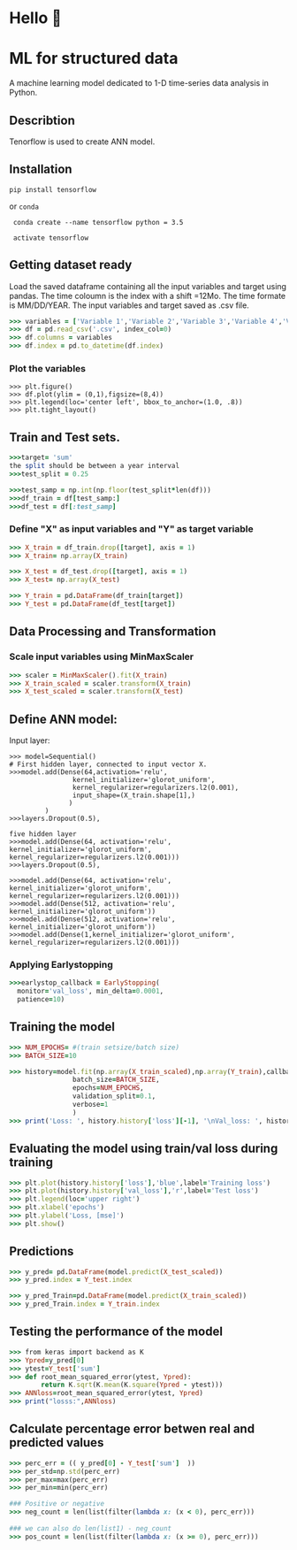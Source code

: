 # Hello 👋
# ML for structured data
A machine learning model dedicated to 1-D time-series data analysis in Python.

## Describtion
 Tenorflow is used to create ANN model. 

## Installation

```pip install tensorflow```

or ```conda``` 

``` conda create --name tensorflow python = 3.5```

``` activate tensorflow```

## Getting dataset ready 
Load the saved dataframe containing all the input variables and target using pandas. The time coloumn is the index with a shift =12Mo.
The time formate is MM/DD/YEAR. The input variables and target saved as .csv file.
``` ruby
>>> variables = ['Variable 1','Variable 2','Variable 3','Variable 4','Variable 5','Variable 6','Variable 7','Variable 8','sum']
>>> df = pd.read_csv('.csv', index_col=0)
>>> df.columns = variables
>>> df.index = pd.to_datetime(df.index)
```


### Plot the variables

```
>>> plt.figure()
>>> df.plot(ylim = (0,1),figsize=(8,4))
>>> plt.legend(loc='center left', bbox_to_anchor=(1.0, .8))
>>> plt.tight_layout()

```


## Train and Test sets. 
``` ruby
>>>target= 'sum'
the split should be between a year interval
>>>test_split = 0.25 

>>>test_samp = np.int(np.floor(test_split*len(df)))
>>>df_train = df[test_samp:]
>>>df_test = df[:test_samp]
```

### Define "X" as input variables and "Y" as target variable
```ruby 
>>> X_train = df_train.drop([target], axis = 1)
>>> X_train= np.array(X_train)

>>> X_test = df_test.drop([target], axis = 1)
>>> X_test= np.array(X_test)

>>> Y_train = pd.DataFrame(df_train[target])
>>> Y_test = pd.DataFrame(df_test[target])
```

## Data Processing and Transformation

### Scale input variables using MinMaxScaler
```ruby
>>> scaler = MinMaxScaler().fit(X_train)
>>> X_train_scaled = scaler.transform(X_train)
>>> X_test_scaled = scaler.transform(X_test)
```


## Define ANN model:
Input layer:
```
>>> model=Sequential()
# First hidden layer, connected to input vector X.
>>>model.add(Dense(64,activation='relu',
                kernel_initializer='glorot_uniform',
                kernel_regularizer=regularizers.l2(0.001),
                input_shape=(X_train.shape[1],)
               )
         )
>>>layers.Dropout(0.5),

five hidden layer
>>>model.add(Dense(64, activation='relu', kernel_initializer='glorot_uniform',  kernel_regularizer=regularizers.l2(0.001)))
>>>layers.Dropout(0.5),

>>>model.add(Dense(64, activation='relu', kernel_initializer='glorot_uniform', kernel_regularizer=regularizers.l2(0.001)))
>>>model.add(Dense(512, activation='relu', kernel_initializer='glorot_uniform'))
>>>model.add(Dense(512, activation='relu', kernel_initializer='glorot_uniform'))
>>>model.add(Dense(1,kernel_initializer='glorot_uniform',   kernel_regularizer=regularizers.l2(0.001)))
```

### Applying Earlystopping
```ruby
>>>earlystop_callback = EarlyStopping(
  monitor='val_loss', min_delta=0.0001,
  patience=10)
```


## Training the model 
```ruby
>>> NUM_EPOCHS= #(train setsize/batch size)
>>> BATCH_SIZE=10

>>> history=model.fit(np.array(X_train_scaled),np.array(Y_train),callbacks=[earlystop_callback],
                batch_size=BATCH_SIZE, 
                epochs=NUM_EPOCHS,
                validation_split=0.1,
                verbose=1
                )
>>> print('Loss: ', history.history['loss'][-1], '\nVal_loss: ', history.history['val_loss'][-1],  '\nmae: ', history.history['mae'][-1])

```
## Evaluating the model using train/val loss during training 
```ruby
>>> plt.plot(history.history['loss'],'blue',label='Training loss')
>>> plt.plot(history.history['val_loss'],'r',label='Test loss')
>>> plt.legend(loc='upper right')
>>> plt.xlabel('epochs')
>>> plt.ylabel('Loss, [mse]')
>>> plt.show()
```



## Predictions
```ruby
>>> y_pred= pd.DataFrame(model.predict(X_test_scaled))
>>> y_pred.index = Y_test.index

>>> y_pred_Train=pd.DataFrame(model.predict(X_train_scaled))
>>> y_pred_Train.index = Y_train.index
```

## Testing the performance of the model
``` ruby
>>> from keras import backend as K
>>> Ypred=y_pred[0]
>>> ytest=Y_test['sum']
>>> def root_mean_squared_error(ytest, Ypred):
        return K.sqrt(K.mean(K.square(Ypred - ytest)))
>>> ANNloss=root_mean_squared_error(ytest, Ypred)
>>> print("losss:",ANNloss)
```

## Calculate percentage error betwen real and predicted values
```ruby
>>> perc_err = (( y_pred[0] - Y_test['sum']  ))
>>> per_std=np.std(perc_err)
>>> per_max=max(perc_err)
>>> per_min=min(perc_err)

### Positive or negative
>>> neg_count = len(list(filter(lambda x: (x < 0), perc_err)))
  
### we can also do len(list1) - neg_count
>>> pos_count = len(list(filter(lambda x: (x >= 0), perc_err)))
```


